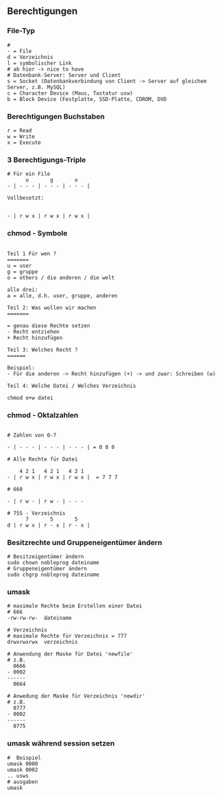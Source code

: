## Berechtigungen 

### File-Typ 

```
# 
- = File 
d = Verzeichnis 
l = symbolischer Link 
# ab hier -> nice to have 
# Datenbank-Server: Server und Client 
s = Socket (Datenbankverbindung von Client -> Server auf gleichem Server, z.B. MySQL) 
c = Character Device (Maus, Tastatur usw)
b = Block Device (Festplatte, SSD-Platte, CDROM, DVD 
```

### Berechtigungen Buchstaben 

```
r = Read 
w = Write 
x = Execute 
```
### 3 Berechtigungs-Triple 

```
# Für ein File 
      u       g       o
- | - - - | - - - | - - - |

Vollbesetzt:


- | r w x | r w x | r w x | 

```

### chmod - Symbole 

```

Teil 1 Für wen ?
=======
u = user 
g = gruppe
o = others / die anderen / die welt 

alle drei:
a = alle, d.h. user, gruppe, anderen 

Teil 2: Was wollen wir machen 
=======

= genau diese Rechte setzen
- Recht entziehen
+ Recht hinzufügen 

Teil 3: Welches Recht ? 
======

Beispiel:
- Für die anderen -> Recht hinzufügen (+) -> und zwar: Schreiben (w) 

Teil 4: Welche Datei / Welches Verzeichnis 

chmod o+w datei 

```

### chmod - Oktalzahlen 

```

# Zahlen von 0-7 

- | - - - | - - - | - - - | = 0 0 0

# Alle Rechte für Datei 

    4 2 1   4 2 1   4 2 1 
- | r w x | r w x | r w x |  = 7 7 7

# 660

- | r w - | r w - | - - - 

# 755 - Verzeichnis 
      7       5       5
d | r w x | r - x | r - x |

```

### Besitzrechte und Gruppeneigentümer ändern 

```
# Besitzeigentümer ändern 
sudo chown nobleprog dateiname 
# Gruppeneigentümer ändern 
sudo chgrp nobleprog dateiname 
```

### umask 

```
# maximale Rechte beim Erstellen einer Datei 
# 666 
-rw-rw-rw-  dateiname 

# Verzeichnis 
# maximale Rechte für Verzeichnis = 777 
drwxrwxrwx  verzeichnis 

# Anwendung der Maske für Datei 'newfile'
# z.B. 
  0666
- 0002
------
  0664

# Anwedung der Maske für Verzeichnis 'newdir' 
# z.B. 
  0777
- 0002
------
  0775 
```

### umask während session setzen 

```
#  Beispiel 
umask 0000
umask 0002 
.. usws
# ausgaben
umask 

```




